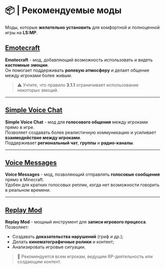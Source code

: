 # 📦 | Рекомендуемые моды
Моды, которые **желательно установить** для комфортной и полноценной игры на **LS:MP**.

## [Emotecraft](https://modrinth.com/plugin/emotecraft)
**Emotecraft** - мод, добавляющий возможность использовать и видеть **кастомные эмоции**.  
Он помогает поддерживать **ролевую атмосферу** и делает общение между игроками более живым.  
> ⚠️ Учтите, что правило **3.1.1** ограничивает использование некоторых эмоций.

---

## [Simple Voice Chat](https://modrinth.com/plugin/simple-voice-chat)
**Simple Voice Chat** - мод для **голосового общения** между игроками прямо в игре.  
Позволяет создавать более реалистичную коммуникацию и усиливает **взаимодействие между игроками**.  
Поддерживает **региональный чат**, **группы** и **радио-каналы**.

---

## [Voice Messages](https://modrinth.com/plugin/voicemessages)
**Voice Messages** - мод, позволяющий отправлять **голосовые сообщения** прямо в Minecraft.  
Удобен для кратких голосовых реплик, когда нет возможности говорить в реальном времени.

---

## [Replay Mod](https://modrinth.com/mod/replaymod)
**Replay Mod** - мощный инструмент для **записи игрового процесса**.  
Позволяет:
- Создавать **доказательства нарушений** (гриф и др.);
- Делать **кинематографичные ролики** и контент;
- Анализировать игровые ситуации.

> 🎥 Рекомендуется всем игрокам, ведущим RP-деятельность или создающим контент.
